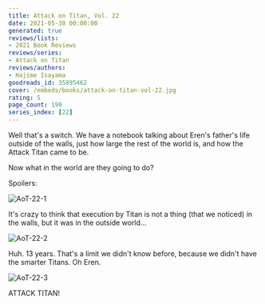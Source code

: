 ```yaml
---
title: Attack on Titan, Vol. 22
date: 2021-05-30 00:00:00
generated: true
reviews/lists:
- 2021 Book Reviews
reviews/series:
- Attack on Titan
reviews/authors:
- Hajime Isayama
goodreads_id: 35895462
cover: /embeds/books/attack-on-titan-vol-22.jpg
rating: 5
page_count: 190
series_index: [22]
---
```

Well that's a switch. We have a notebook talking about Eren's father's life outside of the walls, just how large the rest of the world is, and how the Attack Titan came to be.  

Now what in the world are they going to do?  

<!--more-->

Spoilers:  

![AoT-22-1](/embeds/books/attachments/aot-22-1.png)  

It's crazy to think that execution by Titan is not a thing (that we noticed) in the walls, but it was in the outside world...  

![AoT-22-2](/embeds/books/attachments/aot-22-2.png)  

Huh. 13 years. That's a limit we didn't know before, because we didn't have the smarter Titans. Oh Eren.  

![AoT-22-3](/embeds/books/attachments/aot-22-3.png)  

ATTACK TITAN!